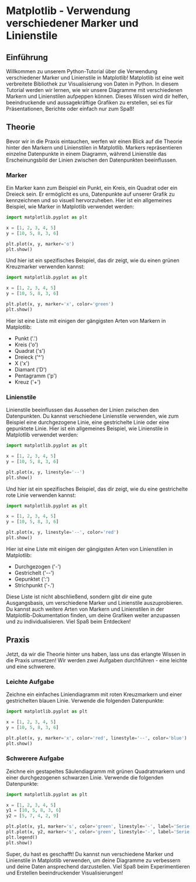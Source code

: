# Matplotlib - Verwendung verschiedener Marker und Linienstile

## Einführung
Willkommen zu unserem Python-Tutorial über die Verwendung verschiedener Marker und Linienstile in Matplotlib! Matplotlib ist eine weit verbreitete Bibliothek zur Visualisierung von Daten in Python. In diesem Tutorial werden wir lernen, wie wir unsere Diagramme mit verschiedenen Markern und Linienstilen aufpeppen können. Dieses Wissen wird dir helfen, beeindruckende und aussagekräftige Grafiken zu erstellen, sei es für Präsentationen, Berichte oder einfach nur zum Spaß!

## Theorie
Bevor wir in die Praxis eintauchen, werfen wir einen Blick auf die Theorie hinter den Markern und Linienstilen in Matplotlib. Markers repräsentieren einzelne Datenpunkte in einem Diagramm, während Linienstile das Erscheinungsbild der Linien zwischen den Datenpunkten beeinflussen.

### Marker
Ein Marker kann zum Beispiel ein Punkt, ein Kreis, ein Quadrat oder ein Dreieck sein. Er ermöglicht es uns, Datenpunkte auf unserer Grafik zu kennzeichnen und so visuell hervorzuheben. Hier ist ein allgemeines Beispiel, wie Marker in Matplotlib verwendet werden:

```python
import matplotlib.pyplot as plt

x = [1, 2, 3, 4, 5]
y = [10, 5, 8, 3, 6]

plt.plot(x, y, marker='o')
plt.show()
```

Und hier ist ein spezifisches Beispiel, das dir zeigt, wie du einen grünen Kreuzmarker verwenden kannst:

```python
import matplotlib.pyplot as plt

x = [1, 2, 3, 4, 5]
y = [10, 5, 8, 3, 6]

plt.plot(x, y, marker='x', color='green')
plt.show()
```

Hier ist eine Liste mit einigen der gängigsten Arten von Markern in Matplotlib:

- Punkt ('.')
- Kreis ('o')
- Quadrat ('s')
- Dreieck ('^')
- X ('x')
- Diamant ('D')
- Pentagramm ('p')
- Kreuz ('+')

### Linienstile
Linienstile beeinflussen das Aussehen der Linien zwischen den Datenpunkten. Du kannst verschiedene Linienstile verwenden, wie zum Beispiel eine durchgezogene Linie, eine gestrichelte Linie oder eine gepunktete Linie. Hier ist ein allgemeines Beispiel, wie Linienstile in Matplotlib verwendet werden:

```python
import matplotlib.pyplot as plt

x = [1, 2, 3, 4, 5]
y = [10, 5, 8, 3, 6]

plt.plot(x, y, linestyle='--')
plt.show()
```

Und hier ist ein spezifisches Beispiel, das dir zeigt, wie du eine gestrichelte rote Linie verwenden kannst:

```python
import matplotlib.pyplot as plt

x = [1, 2, 3, 4, 5]
y = [10, 5, 8, 3, 6]

plt.plot(x, y, linestyle='--', color='red')
plt.show()
```

Hier ist eine Liste mit einigen der gängigsten Arten von Linienstilen in Matplotlib:

- Durchgezogen ('-')
- Gestrichelt ('--')
- Gepunktet (':')
- Strichpunkt ('-.')

Diese Liste ist nicht abschließend, sondern gibt dir eine gute Ausgangsbasis, um verschiedene Marker und Linienstile auszuprobieren. Du kannst auch weitere Arten von Markern und Linienstilen in der Matplotlib-Dokumentation finden, um deine Grafiken weiter anzupassen und zu individualisieren. Viel Spaß beim Entdecken!

## Praxis
Jetzt, da wir die Theorie hinter uns haben, lass uns das erlangte Wissen in die Praxis umsetzen! Wir werden zwei Aufgaben durchführen - eine leichte und eine schwerere.

### Leichte Aufgabe
Zeichne ein einfaches Liniendiagramm mit roten Kreuzmarkern und einer gestrichelten blauen Linie. Verwende die folgenden Datenpunkte:

```python
import matplotlib.pyplot as plt

x = [1, 2, 3, 4, 5]
y = [10, 5, 8, 3, 6]

plt.plot(x, y, marker='x', color='red', linestyle='--', color='blue')
plt.show()
```

### Schwerere Aufgabe
Zeichne ein gestapeltes Säulendiagramm mit grünen Quadratmarkern und einer durchgezogenen schwarzen Linie. Verwende die folgenden Datenpunkte:

```python
import matplotlib.pyplot as plt

x = [1, 2, 3, 4, 5]
y1 = [10, 5, 8, 3, 6]
y2 = [5, 7, 4, 2, 9]

plt.plot(x, y1, marker='s', color='green', linestyle='-', label='Serie 1')
plt.plot(x, y2, marker='s', color='green', linestyle='-', label='Serie 2')
plt.legend()
plt.show()
```

Super, du hast es geschafft! Du kannst nun verschiedene Marker und Linienstile in Matplotlib verwenden, um deine Diagramme zu verbessern und deine Daten ansprechend darzustellen. Viel Spaß beim Experimentieren und Erstellen beeindruckender Visualisierungen!